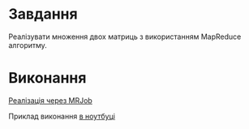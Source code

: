 # Завдання

Реалізувати множення двох матриць з використанням MapReduce алгоритму.

# Виконання

[Реалізація через MRJob](matmul.py)

Приклад виконання [в ноутбуці](./main.ipynb)
